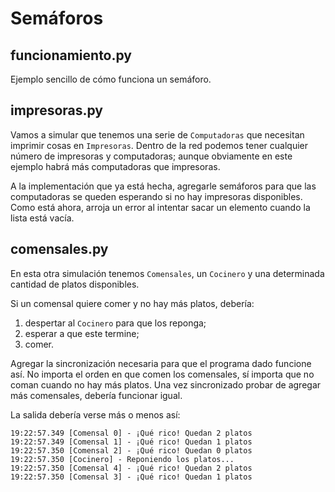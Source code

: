 # Semáforos

## funcionamiento.py

Ejemplo sencillo de cómo funciona un semáforo.

## impresoras.py

Vamos a simular que tenemos una serie de `Computadoras` que necesitan imprimir cosas en `Impresoras`. Dentro de la red podemos tener cualquier número de impresoras y computadoras; aunque obviamente en este ejemplo habrá más computadoras que impresoras.

A la implementación que ya está hecha, agregarle semáforos para que las computadoras se queden esperando si no hay impresoras disponibles. Como está ahora, arroja un error al intentar sacar un elemento cuando la lista está vacía. 


## comensales.py

En esta otra simulación tenemos `Comensales`, un `Cocinero` y una determinada cantidad de platos disponibles.

Si un comensal quiere comer y no hay más platos, debería:
1. despertar al `Cocinero` para que los reponga;
1. esperar a que este termine;
1. comer.

Agregar la sincronización necesaria para que el programa dado funcione así. No importa el orden en que comen los comensales, sí importa que no coman cuando no hay más platos. Una vez sincronizado probar de agregar más comensales, debería funcionar igual.

La salida debería verse más o menos así:

```
19:22:57.349 [Comensal 0] - ¡Qué rico! Quedan 2 platos
19:22:57.349 [Comensal 1] - ¡Qué rico! Quedan 1 platos
19:22:57.350 [Comensal 2] - ¡Qué rico! Quedan 0 platos
19:22:57.350 [Cocinero] - Reponiendo los platos...
19:22:57.350 [Comensal 4] - ¡Qué rico! Quedan 2 platos
19:22:57.350 [Comensal 3] - ¡Qué rico! Quedan 1 platos
```
